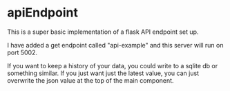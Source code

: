 # apiEndpoint
 
This is a super basic implementation of a flask API endpoint set up. 

I have added a get endpoint called "api-example" and this server will run on port 5002.

If you want to keep a history of your data, you could write to a sqlite db or something similar. If you just want just the latest value, you can just overwrite the json value at the top of the main component.
